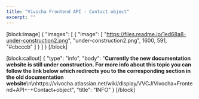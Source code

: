 ```yaml
---
title: "Vivocha Frontend API - Contact object"
excerpt: ""
---
```

[block:image]
{
  "images": [
    {
      "image": [
        "https://files.readme.io/1ed68a8-under-construction2.png",
        "under-construction2.png",
        1600,
        591,
        "#cbcccb"
      ]
    }
  ]
}
[/block]

[block:callout]
{
  "type": "info",
  "body": "**Currently the new documentation website is still under construction. For more info about this topic you can follow the link below which redirects you to the corresponding section in the old documentation website**\n\nhttps://vivocha.atlassian.net/wiki/display/VVCJ/Vivocha+Frontend+API+-+Contact+object",
  "title": "INFO"
}
[/block]